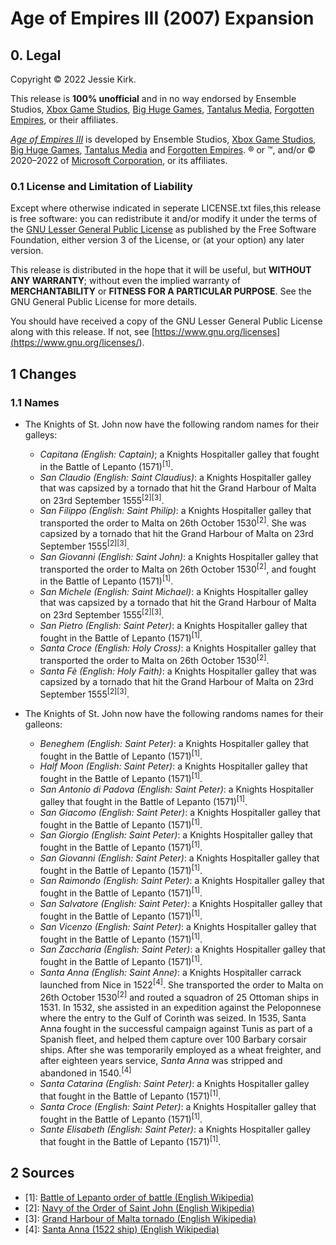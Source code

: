# Age of Empires III (2007) Expansion

## 0. Legal
Copyright © 2022 Jessie Kirk.

This release is __100% unofficial__ and in no way endorsed by Ensemble Studios, [Xbox Game Studios](<https://www.xbox.com/en-US/xbox-game-studios>), [Big Huge Games](<https://bighugegames.com/>), [Tantalus Media](<https://www.tantalus.com.au/>), [Forgotten Empires](<https://www.forgottenempires.net/>), or their affiliates.

_[Age of Empires III](<https://www.ageofempires.com/games/aoeiii/>)_ is developed by Ensemble Studios, [Xbox Game Studios](<https://www.xbox.com/en-US/xbox-game-studios>), [Big Huge Games](<https://bighugegames.com/>), [Tantalus Media](<https://www.tantalus.com.au/>) and [Forgotten Empires](<https://www.forgottenempires.net/>). ® or ™, and/or © 2020–2022 of [Microsoft Corporation](<https://www.microsoft.com/en-us/>), or its affiliates.

### 0.1 License and Limitation of Liability

Except where otherwise indicated in seperate LICENSE.txt files,this release is free software: you can redistribute it and/or modify it under the terms of the [GNU Lesser General Public License](<https://www.gnu.org/licenses/lgpl-3.0>) as published by the Free Software Foundation, either version 3 of the License, or (at your option) any later version.

This release is distributed in the hope that it will be useful, but __WITHOUT ANY WARRANTY__; without even the implied warranty of __MERCHANTABILITY__ or __FITNESS FOR A PARTICULAR PURPOSE__. See the GNU General Public License for more details.

You should have received a copy of the GNU Lesser General Public License along with this release. If not, see [https://www.gnu.org/licenses](<https://www.gnu.org/licenses/>).

## 1 Changes

### 1.1 Names

* The Knights of St. John now have the following random names for their galleys:
    * _Capitana (English: Captain)_; a Knights Hospitaller galley that fought in the Battle of Lepanto (1571)<sup>[1]</sup>.
    * _San Claudio (English: Saint Claudius)_: a Knights Hospitaller galley that was capsized by a tornado that hit the Grand Harbour of Malta on 23rd September 1555<sup>[2][3]</sup>.
    * _San Filippo (English: Saint Philip)_: a Knights Hospitaller galley that transported the order to Malta on 26th October 1530<sup>[2]</sup>. She was capsized by a tornado that hit the Grand Harbour of Malta on 23rd September 1555<sup>[2][3]</sup>.
    * _San Giovanni (English: Saint John)_: a Knights Hospitaller galley that transported the order to Malta on 26th October 1530<sup>[2]</sup>, and fought in the Battle of Lepanto (1571)<sup>[1]</sup>.
    * _San Michele (English: Saint Michael)_: a Knights Hospitaller galley that was capsized by a tornado that hit the Grand Harbour of Malta on 23rd September 1555<sup>[2][3]</sup>.
    * _San Pietro (English: Saint Peter)_: a Knights Hospitaller galley that fought in the Battle of Lepanto (1571)<sup>[1]</sup>. 
    * _Santa Croce (English: Holy Cross)_: a Knights Hospitaller galley that transported the order to Malta on 26th October 1530<sup>[2]</sup>. 
    * _Santa Fè (English: Holy Faith)_: a Knights Hospitaller galley that was capsized by a tornado that hit the Grand Harbour of Malta on 23rd September 1555<sup>[2][3]</sup>.

* The Knights of St. John now have the following randoms names for their galleons:
    * _Beneghem (English: Saint Peter)_: a Knights Hospitaller galley that fought in the Battle of Lepanto (1571)<sup>[1]</sup>.
    * _Half Moon (English: Saint Peter)_: a Knights Hospitaller galley that fought in the Battle of Lepanto (1571)<sup>[1]</sup>.
    * _San Antonio di Padova (English: Saint Peter)_: a Knights Hospitaller galley that fought in the Battle of Lepanto (1571)<sup>[1]</sup>.
    * _San Giacomo (English: Saint Peter)_: a Knights Hospitaller galley that fought in the Battle of Lepanto (1571)<sup>[1]</sup>.
    * _San Giorgio (English: Saint Peter)_: a Knights Hospitaller galley that fought in the Battle of Lepanto (1571)<sup>[1]</sup>.
    * _San Giovanni (English: Saint Peter)_: a Knights Hospitaller galley that fought in the Battle of Lepanto (1571)<sup>[1]</sup>.
    * _San Raimondo (English: Saint Peter)_: a Knights Hospitaller galley that fought in the Battle of Lepanto (1571)<sup>[1]</sup>.
    * _San Salvatore (English: Saint Peter)_: a Knights Hospitaller galley that fought in the Battle of Lepanto (1571)<sup>[1]</sup>.
    * _San Vicenzo (English: Saint Peter)_: a Knights Hospitaller galley that fought in the Battle of Lepanto (1571)<sup>[1]</sup>.
    * _San Zaccharia (English: Saint Peter)_: a Knights Hospitaller galley that fought in the Battle of Lepanto (1571)<sup>[1]</sup>.
    * _Santa Anna (English: Saint Anne)_: a Knights Hospitaller carrack launched from Nice in 1522<sup>[4]</sup>. She transported the order to Malta on 26th October 1530<sup>[2]</sup> and routed a squadron of 25 Ottoman ships in 1531. In 1532, she assisted in an expedition against the Peloponnese where the entry to the Gulf of Corinth was seized. In 1535, Santa Anna fought in the successful campaign against Tunis as part of a Spanish fleet, and helped them capture over 100 Barbary corsair ships. After she was temporarily employed as a wheat freighter, and after eighteen years service, _Santa Anna_ was stripped and abandoned in 1540.<sup>[4]</sup>
    * _Santa Catarina (English: Saint Peter)_: a Knights Hospitaller galley that fought in the Battle of Lepanto (1571)<sup>[1]</sup>.
    * _Santa Croce (English: Saint Peter)_: a Knights Hospitaller galley that fought in the Battle of Lepanto (1571)<sup>[1]</sup>.
    * _Sante Elisabeth (English: Saint Peter)_: a Knights Hospitaller galley that fought in the Battle of Lepanto (1571)<sup>[1]</sup>.

## 2 Sources
* [1]: [Battle of Lepanto order of battle (English Wikipedia)](<https://en.wikipedia.org/wiki/Battle_of_Lepanto_order_of_battle>)
* [2]: [Navy of the Order of Saint John (English Wikipedia)](<https://en.wikipedia.org/wiki/Navy_of_the_Order_of_Saint_John>)
* [3]: [Grand Harbour of Malta tornado (English Wikipedia)](<https://en.wikipedia.org/wiki/Grand_Harbour_of_Malta_tornado>)
* [4]: [Santa Anna (1522 ship) (English Wikipedia)](<https://en.wikipedia.org/wiki/Santa_Anna_(1522_ship)>)
